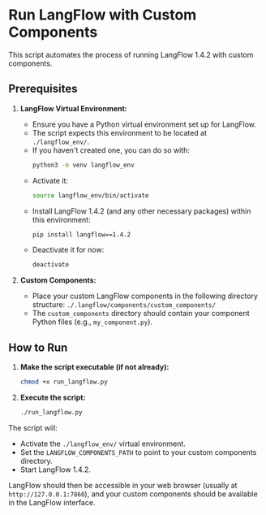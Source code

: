 # Run LangFlow with Custom Components

This script automates the process of running LangFlow 1.4.2 with custom components.

## Prerequisites

1.  **LangFlow Virtual Environment:**
    *   Ensure you have a Python virtual environment set up for LangFlow.
    *   The script expects this environment to be located at `./langflow_env/`.
    *   If you haven't created one, you can do so with:
        ```bash
        python3 -m venv langflow_env
        ```
    *   Activate it:
        ```bash
        source langflow_env/bin/activate
        ```
    *   Install LangFlow 1.4.2 (and any other necessary packages) within this environment:
        ```bash
        pip install langflow==1.4.2
        ```
    *   Deactivate it for now:
        ```bash
        deactivate
        ```

2.  **Custom Components:**
    *   Place your custom LangFlow components in the following directory structure:
        `./.langflow/components/custom_components/`
    *   The `custom_components` directory should contain your component Python files (e.g., `my_component.py`).

## How to Run

1.  **Make the script executable (if not already):**
    ```bash
    chmod +x run_langflow.py
    ```

2.  **Execute the script:**
    ```bash
    ./run_langflow.py
    ```

The script will:
*   Activate the `./langflow_env/` virtual environment.
*   Set the `LANGFLOW_COMPONENTS_PATH` to point to your custom components directory.
*   Start LangFlow 1.4.2.

LangFlow should then be accessible in your web browser (usually at `http://127.0.0.1:7860`), and your custom components should be available in the LangFlow interface.
